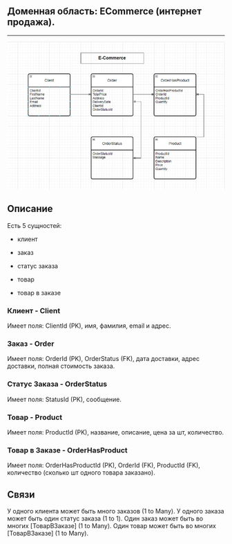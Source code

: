 ## Доменная область: ECommerce (интернет продажа).

---

![ecommerce-er-diagramm](ecommerce-er.jpg)

## Описание

Есть 5 сущностей:

- клиент

- заказ

- статус заказа

- товар

- товар в заказе

### Клиент - Client

Имеет поля: ClientId (PK), имя, фамилия, email и адрес.

### Заказ - Order

Имеет поля: OrderId (PK), OrderStatus (FK), дата доставки, адрес доставки, полная стоимость заказа.

### Статус Заказа - OrderStatus

Имеет поля: StatusId (PK), сообщение.

### Товар - Product

Имеет поля: ProductId (PK), название, описание, цена за шт, количество.

### Товар в Заказе - OrderHasProduct

Имеет поля: OrderHasProductId (PK), OrderId (FK), ProductId (FK), количество (сколько шт одного товара заказано).

## Связи

У одного клиента может быть много заказов (1 to Many).
У одного заказа может быть один статус заказа (1 to 1).
Один заказ может быть во многих [ТоварВЗаказе] (1 to Many).
Один товар может быть во многих [ТоварВЗаказе] (1 to Many).
